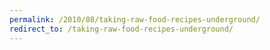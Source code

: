 ```yaml
---
permalink: /2010/08/taking-raw-food-recipes-underground/
redirect_to: /taking-raw-food-recipes-underground/
---
```

